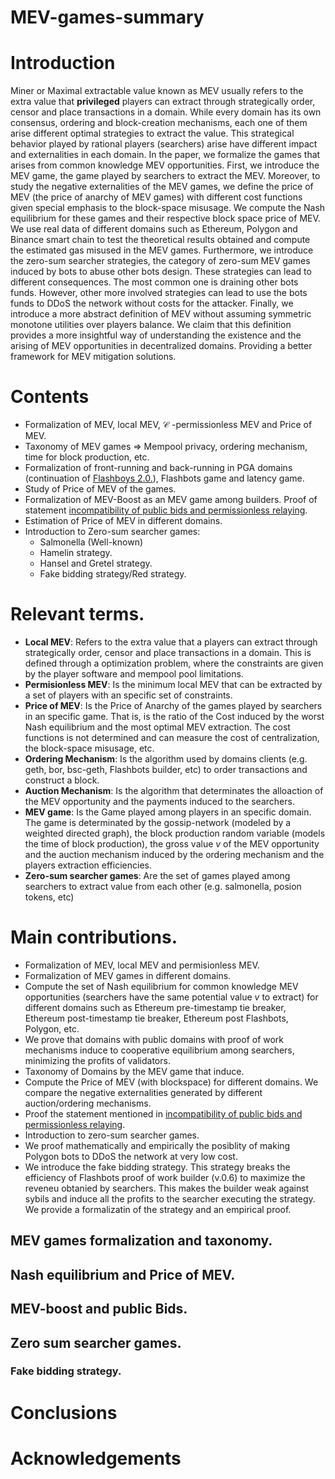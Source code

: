 # MEV-games-summary

# Introduction

Miner or Maximal extractable value known as MEV usually refers to the extra value that **privileged** players can extract through strategically order, censor and place transactions in a domain. While every domain has its own consensus, ordering and block-creation mechanisms, each one of them arise different optimal strategies to extract the value. This strategical behavior played by rational players (searchers) arise have different impact and externalities in each domain. In the paper, we formalize the games that arises from common knowledge MEV opportunities. First, we introduce the MEV game, the game played by searchers to extract the MEV. Moreover, to study the negative externalities of the MEV games, we define the price of MEV (the price of anarchy of MEV games) with different cost functions given special emphasis to the block-space misusage. We compute the Nash equilibrium for these games and their respective block space price of MEV. We use real data of different domains such as Ethereum, Polygon and Binance smart chain to test the theoretical results obtained and compute the estimated gas misused in the MEV games. Furthermore, we introduce the zero-sum searcher strategies, the category of zero-sum MEV games induced by bots to abuse other bots design. These strategies can lead to different consequences. The most common one is draining other bots funds. However, other more involved strategies can lead to use the bots funds to DDoS the network without costs for the attacker. Finally, we introduce a more abstract definition of MEV without assuming symmetric monotone utilities over players balance. We claim that this definition provides a more insightful way of understanding the existence and the arising of MEV opportunities in decentralized domains. Providing a better framework for MEV mitigation solutions.

# Contents

- Formalization of MEV, local MEV, $\mathcal C$ -permissionless MEV and Price of MEV.
- Taxonomy of MEV games => Mempool privacy, ordering mechanism, time for block production, etc.
- Formalization of front-running and back-running in PGA domains (continuation of [Flashboys 2.0.](https://arxiv.org/abs/1904.05234)), Flashbots game and latency game.
- Study of Price of MEV of the games.
- Formalization of MEV-Boost as an MEV game among builders. Proof of statement [incompatibility of public bids and permissionless relaying](https://github.com/flashbots/mev-boost/issues/231).
- Estimation of Price of MEV in different domains.
- Introduction to Zero-sum searcher games:
  - Salmonella (Well-known)
  - Hamelin strategy.
  - Hansel and Gretel strategy.
  - Fake bidding strategy/Red strategy.
  
  
 # Relevant terms.
 
   - **Local MEV**: Refers to the extra value that a players can extract through strategically order, censor and place transactions in a domain. This is defined through a optimization problem, where the constraints are given by the player software and mempool pool limitations.
 - **Permisionless MEV**: Is the minimum local MEV that can be extracted by a set of players with an specific set of constraints.
 - **Price of MEV**: Is the Price of Anarchy of the games played by searchers in an specific game. That is, is the ratio of the Cost induced by the worst Nash equilibrium and the most optimal MEV extraction. The cost functions is not determined and can measure the cost of centralization, the block-space misusage, etc.
 - **Ordering Mechanism**: Is the algorithm used by domains clients (e.g. geth, bor, bsc-geth, Flashbots builder, etc) to order transactions and construct a block.
  - **Auction Mechanism**: Is the algorithm that determinates the alloaction of the MEV opportunity and the payments induced to the searchers.
 - **MEV game**: Is the Game played among players in an specific domain. The game is determinated by the gossip-network (modeled by a weighted directed graph), the block production random variable (models the time of block production), the gross value $v$ of the MEV opportunity and the auction mechanism induced by the ordering mechanism and the players extraction efficiencies.
 - **Zero-sum searcher games**: Are the set of games played among searchers to extract value from each other (e.g. salmonella, posion tokens, etc)
 
 # Main contributions.
 
 - Formalization of MEV, local MEV and permisionless MEV.
 - Formalization of MEV games in different domains.
 - Compute the set of Nash equilibrium for common knowledge MEV opportunities (searchers have the same potential value $v$ to extract) for different domains such as Ethereum pre-timestamp tie breaker, Ethereum post-timestamp tie breaker, Ethereum post Flashbots, Polygon, etc.
 - We prove that domains with public domains with proof of work mechanisms induce to cooperative equilibrium among searchers, minimizing the profits of  validators. 
 - Taxonomy of Domains by the MEV game that induce.
 - Compute the Price of MEV (with blockspace) for different domains. We compare the negative externalities generated by different auction/ordering mechanisms.
 - Proof the statement mentioned in [incompatibility of public bids and permissionless relaying](https://github.com/flashbots/mev-boost/issues/231).
 - Introduction to zero-sum searcher games.
 - We proof mathematically and empirically the posiblity of making Polygon bots to DDoS the network at very low cost.
 - We introduce the fake bidding strategy. This strategy breaks the efficiency of Flashbots proof of work builder (v.0.6) to maximize the reveneu obtanied by searchers. This makes the builder weak against sybils and induce all the profits to the searcher executing the strategy. We provide a formalizatin of the strategy and an empirical proof.
 
 ## MEV games formalization and taxonomy.
 
 ## Nash equilibrium and Price of MEV.
 
 ## MEV-boost and public Bids.
 
 ## Zero sum searcher games.
 
 ### Fake bidding strategy.
 
 
 # Conclusions
 
 # Acknowledgements
 
